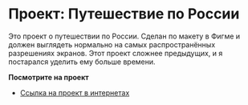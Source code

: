 # Проект: Путешествие по России

Это проект о путешествии по России.
Сделан по макету в Фигме и должен выглядеть нормально на самых распространённых разрешениях экранов.
Этот проект сложнее предыдущих, и я постарался уделить ему больше времени.

**Посмотрите на проект**

* [Ссылка на проект в интернетах](https://andrey-nurullin.github.io/russian-travel/)
